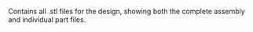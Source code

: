 Contains all .stl files for the design, showing both the complete assembly and individual part files.
